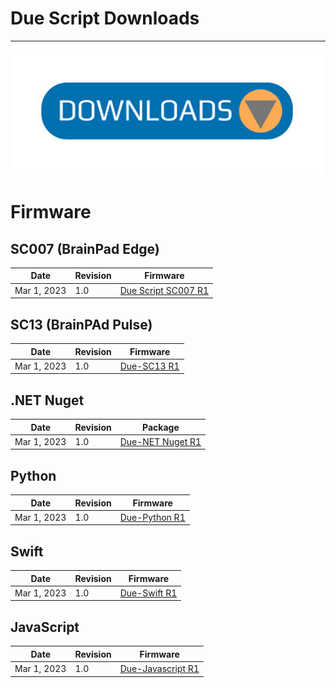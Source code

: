 # Due Script Downloads
---
![Downloads](../../software/tinyclr/images/downloads.png)


# Firmware


## SC007 (BrainPad Edge)
Date |  Revision | Firmware
--- | --- | ---
Mar 1, 2023 | 1.0 | [Due Script SC007 R1](http://files.ghielectronics.com/downloads/NETMF/SDKs/GHI%20Electronics%20NETMF%20SDK%202016%20R1.exe)


## SC13 (BrainPAd Pulse)
Date | Revision | Firmware
--- | --- | ---
Mar 1, 2023 | 1.0 | [Due-SC13 R1](http://files.ghielectronics.com/downloads/NETMF/SDKs/GHI%20Electronics%20NETMF%20SDK%202016%20R1.exe)


## .NET Nuget
Date | Revision | Package
--- | --- | ---
Mar 1, 2023 | 1.0 | [Due-NET Nuget R1](http://files.ghielectronics.com/downloads/NETMF/SDKs/GHI%20Electronics%20NETMF%20SDK%202016%20R1.exe)


## Python 
Date | Revision | Firmware
--- | --- | ---
Mar 1, 2023 | 1.0 | [Due-Python R1](http://files.ghielectronics.com/downloads/NETMF/SDKs/GHI%20Electronics%20NETMF%20SDK%202016%20R1.exe)

## Swift 
Date | Revision | Firmware
--- | --- | ---
Mar 1, 2023 | 1.0 | [Due-Swift R1](http://files.ghielectronics.com/downloads/NETMF/SDKs/GHI%20Electronics%20NETMF%20SDK%202016%20R1.exe)

## JavaScript 
Date | Revision | Firmware
--- | --- | ---
Mar 1, 2023 | 1.0 | [Due-Javascript R1](http://files.ghielectronics.com/downloads/NETMF/SDKs/GHI%20Electronics%20NETMF%20SDK%202016%20R1.exe)